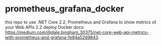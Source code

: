 # prometheus_grafana_docker
this repo to use .NET Core 2.2, Prometheus and Grafana to show metrics of your Web APIs 2.2 deploy Docker
docs: https://medium.com/@dale.bingham_30375/net-core-web-api-metrics-with-prometheus-and-grafana-fe84a52d9843.
